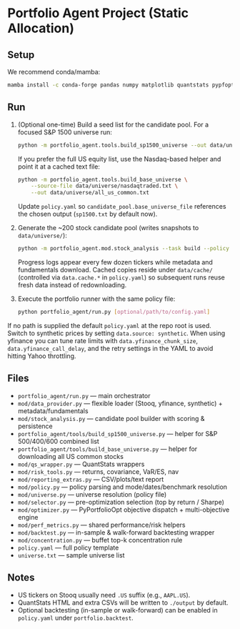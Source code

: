 # Portfolio Agent Project (Static Allocation)

## Setup
We recommend conda/mamba:

```bash
mamba install -c conda-forge pandas numpy matplotlib quantstats pypfopt pandas-datareader pyyaml
```

## Run
1. (Optional one-time) Build a seed list for the candidate pool. For a focused S&P 1500 universe run:

   ```bash
   python -m portfolio_agent.tools.build_sp1500_universe --out data/universe/sp1500.txt
   ```

   If you prefer the full US equity list, use the Nasdaq-based helper and point it at a cached text file:

   ```bash
   python -m portfolio_agent.tools.build_base_universe \
       --source-file data/universe/nasdaqtraded.txt \
       --out data/universe/all_us_common.txt
   ```

   Update `policy.yaml` so `candidate_pool.base_universe_file` references the chosen output (`sp1500.txt` by default now).

2. Generate the ~200 stock candidate pool (writes snapshots to `data/universe/`):

   ```bash
   python -m portfolio_agent.mod.stock_analysis --task build --policy policy.yaml
   ```

   Progress logs appear every few dozen tickers while metadata and fundamentals download. Cached copies reside under `data/cache/` (controlled via `data.cache.*` in `policy.yaml`) so subsequent runs reuse fresh data instead of redownloading.

3. Execute the portfolio runner with the same policy file:

   ```bash
   python portfolio_agent/run.py [optional/path/to/config.yaml]
   ```

If no path is supplied the default `policy.yaml` at the repo root is used. Switch to synthetic prices by setting `data.source: synthetic`. When using yfinance you can tune rate limits with `data.yfinance_chunk_size`, `data.yfinance_call_delay`, and the retry settings in the YAML to avoid hitting Yahoo throttling.

## Files
- `portfolio_agent/run.py` — main orchestrator
- `mod/data_provider.py` — flexible loader (Stooq, yfinance, synthetic) + metadata/fundamentals
- `mod/stock_analysis.py` — candidate pool builder with scoring & persistence
- `portfolio_agent/tools/build_sp1500_universe.py` — helper for S&P 500/400/600 combined list
- `portfolio_agent/tools/build_base_universe.py` — helper for downloading all US common stocks
- `mod/qs_wrapper.py` — QuantStats wrappers
- `mod/risk_tools.py` — returns, covariance, VaR/ES, nav
- `mod/reporting_extras.py` — CSV/plots/text report
- `mod/policy.py` — policy parsing and mode/dates/benchmark resolution
- `mod/universe.py` — universe resolution (policy file)
- `mod/selector.py` — pre-optimization selection (top by return / Sharpe)
- `mod/optimizer.py` — PyPortfolioOpt objective dispatch + multi-objective engine
- `mod/perf_metrics.py` — shared performance/risk helpers
- `mod/backtest.py` — in-sample & walk-forward backtesting wrapper
- `mod/concentration.py` — buffet top-k concentration rule
- `policy.yaml` — full policy template
- `universe.txt` — sample universe list

## Notes
- US tickers on Stooq usually need `.US` suffix (e.g., `AAPL.US`).
- QuantStats HTML and extra CSVs will be written to `./output` by default.
- Optional backtesting (in-sample or walk-forward) can be enabled in `policy.yaml` under `portfolio.backtest`.
